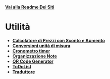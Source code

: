 **[Vai alla Readme Dei Siti](../Readme.md)**

# Utilità

- **[Calcolatore di Prezzi con Sconto e Aumento](Calcolatore_Sconto_Aumento)**
- **[Conversioni unità di misura](Convertitore_unità_di_Misura)**
- **[Cronometro timer](Cronometro_timer)**
- **[Organizzazione Note](Organizzazione_Note)**
- **[QR Code Generator](QR_Code_Generator)**
- **[ToDoList](ToDoList)**
- **[Traduttore](Traduttore)**
